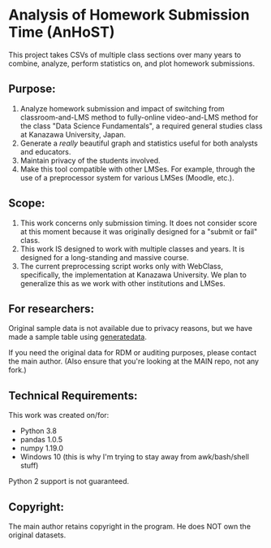 # Analysis of Homework Submission Time (AnHoST)

This project takes CSVs of multiple class sections over many years to combine,
analyze, perform statistics on, and plot homework submissions.

## Purpose:

1. Analyze homework submission and impact of switching from classroom-and-LMS
   method to fully-online video-and-LMS method for the class "Data Science
   Fundamentals", a required general studies class at Kanazawa University,
   Japan.
2. Generate a *really* beautiful graph and statistics useful for both analysts
   and educators.
3. Maintain privacy of the students involved.
4. Make this tool compatible with other LMSes. For example, through the use of a
   preprocessor system for various LMSes (Moodle, etc.).

## Scope:

1. This work concerns only submission timing. It does not consider score at this
   moment because it was originally designed for a "submit or fail" class.
2. This work IS designed to work with multiple classes and years. It is designed
   for a long-standing and massive course.
3. The current preprocessing script works only with WebClass, specifically, the
   implementation at Kanazawa University. We plan to generalize this as we work
   with other institutions and LMSes.

## For researchers:

Original sample data is not available due to privacy reasons, but we have made
a sample table using [generatedata](https://github.com/benkeen/generatedata).

If you need the original data for RDM or auditing purposes, please contact the
main author. (Also ensure that you're looking at the MAIN repo, not any fork.)

## Technical Requirements:

This work was created on/for:

* Python 3.8
* pandas 1.0.5
* numpy 1.19.0
* Windows 10 (this is why I'm trying to stay away from awk/bash/shell stuff)

Python 2 support is not guaranteed.

## Copyright:

The main author retains copyright in the program. He does NOT own the original
datasets.

